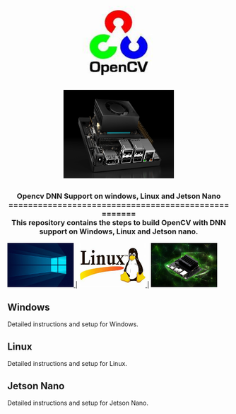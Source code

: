 <h1 align="center">
  <img width = "400" height="200" src="resource/opencv.jpeg">
  <img width = "250" height="200" src="resource/jetson_nano.png">
</h1>
<h3 align="center">
Opencv DNN Support on windows, Linux and Jetson Nano<br>
====================================================<br>
This repository contains the steps to build OpenCV with DNN support on Windows, Linux and Jetson nano.
</h3>

<a href="./windows/README.md">
    <img src="resource/widnows.jpg" alt="Windows" width="150" height="100">
</a> |
<a href="./linux/README.md">
    <img src="resource/th.jpeg" alt="Linux" width="150" height="100">
</a> |
<a href="./jetson-nano/README.md">
    <img src="resource/jetson-nano.webp" alt="Jetson Nano" width="150" height="100">
</a>

## Windows
Detailed instructions and setup for Windows.

## Linux
Detailed instructions and setup for Linux.

## Jetson Nano
Detailed instructions and setup for Jetson Nano.

